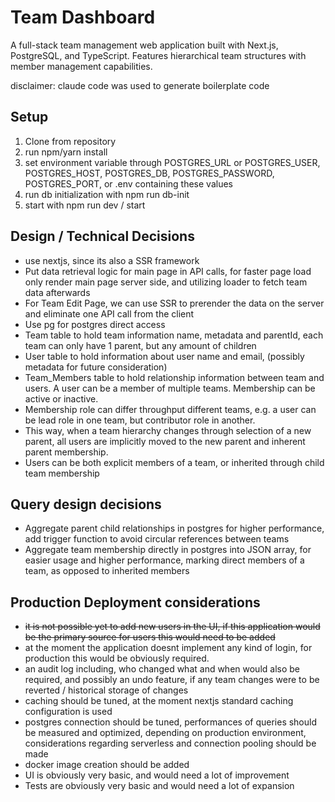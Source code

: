 # Team Dashboard

A full-stack team management web application built with Next.js, PostgreSQL, and TypeScript. Features hierarchical team structures with member management capabilities.

disclaimer: claude code was used to generate boilerplate code

## Setup

1. Clone from repository
2. run npm/yarn install
3. set environment variable through POSTGRES_URL or POSTGRES_USER, POSTGRES_HOST, POSTGRES_DB, POSTGRES_PASSWORD, POSTGRES_PORT, or .env containing these values
4. run db initialization with npm run db-init
5. start with npm run dev / start

## Design / Technical Decisions

* use nextjs, since its also a SSR framework
* Put data retrieval logic for main page in API calls, for faster page load only render main page server side, and utilizing loader to fetch team data afterwards
* For Team Edit Page, we can use SSR to prerender the data on the server and eliminate one API call from the client
* Use pg for postgres direct access
* Team table to hold team information name, metadata and parentId, each team can only have 1 parent, but any amount of children
* User table to hold information about user name and email, (possibly metadata for future consideration)
* Team_Members table to hold relationship information between team and users. A user can be a member of multiple teams. Membership can be active or inactive.
* Membership role can differ throughput different teams, e.g. a user can be lead role in one team, but contributor role in another.
* This way, when a team hierarchy changes through selection of a new parent, all users are implicitly moved to the new parent and inherent parent membership.
* Users can be both explicit members of a team, or inherited through child team membership

## Query design decisions

* Aggregate parent child relationships in postgres for higher performance, add trigger function to avoid circular references between teams
* Aggregate team membership directly in postgres into JSON array, for easier usage and higher performance, marking direct members of a team, as opposed to inherited members

## Production Deployment considerations

* ~~it is not possible yet to add new users in the UI, if this application would be the primary source for users this would need to be added~~
* at the moment the application doesnt implement any kind of login, for production this would be obviously required.
* an audit log including, who changed what and when would also be required, and possibly an undo feature, if any team changes were to be reverted / historical storage of changes
* caching should be tuned, at the moment nextjs standard caching configuration is used
* postgres connection should be tuned, performances of queries should be measured and optimized, depending on production environment, considerations regarding serverless and connection pooling should be made
* docker image creation should be added
* UI is obviously very basic, and would need a lot of improvement
* Tests are obviously very basic and would need a lot of expansion